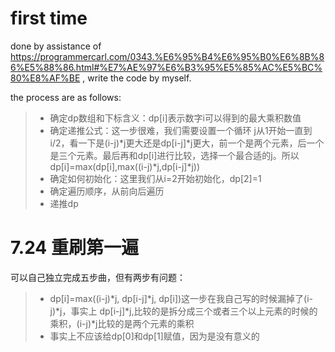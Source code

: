 # first time

done by assistance of https://programmercarl.com/0343.%E6%95%B4%E6%95%B0%E6%8B%86%E5%88%86.html#%E7%AE%97%E6%B3%95%E5%85%AC%E5%BC%80%E8%AF%BE , write the code by myself.

the process are as follows:
>
>+ 确定dp数组和下标含义：dp[i]表示数字i可以得到的最大乘积数值
>+ 确定递推公式：这一步很难，我们需要设置一个循环 j从1开始一直到 i/2，看一下是(i-j)*j更大还是dp[i-j]*j更大，前一个是两个元素，后一个是三个元素。最后再和dp[i]进行比较，选择一个最合适的j。所以dp[i]=max(dp[i],max((i-j)*j,dp[i-j]*j))
>+ 确定如何初始化：这里我们从i=2开始初始化，dp[2]=1
>+ 确定遍历顺序，从前向后遍历
>+ 递推dp

# 7.24 重刷第一遍
可以自己独立完成五步曲，但有两步有问题：
>+ dp[i]=max((i-j)*j, dp[i-j]*j, dp[i])这一步在我自己写的时候漏掉了(i-j)*j，事实上 dp[i-j]*j,比较的是拆分成三个或者三个以上元素的时候的乘积，(i-j)*j比较的是两个元素的乘积
>+ 事实上不应该给dp[0]和dp[1]赋值，因为是没有意义的